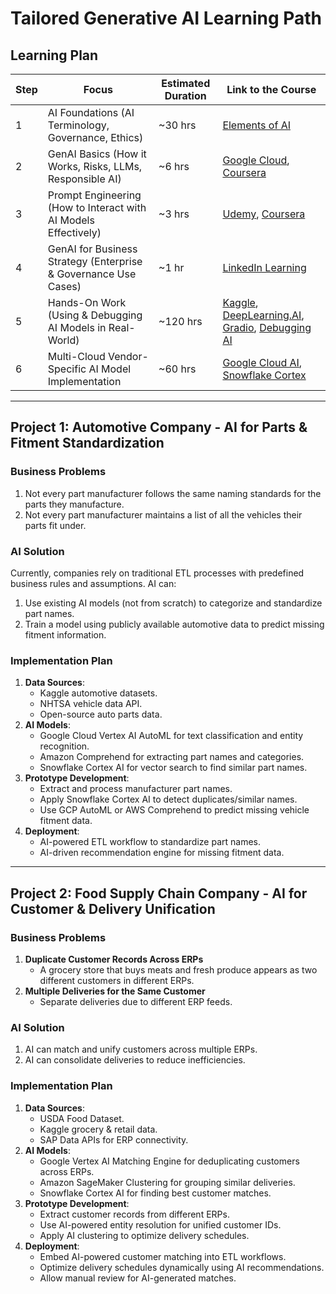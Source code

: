 # Tailored Generative AI Learning Path


## Learning Plan

| Step | Focus                                                           | Estimated Duration | Link to the Course                                                                                                                                                                                                                                                                                                                                            |
| ---- | --------------------------------------------------------------- | ------------------ | ------------------------------------------------------------------------------------------------------------------------------------------------------------------------------------------------------------------------------------------------------------------------------------------------------------------------------------------------------------- |
| 1    | AI Foundations (AI Terminology, Governance, Ethics)             | ~30 hrs            | [Elements of AI](https://www.elementsofai.com/)                                                                                                                                                                                                                                                                                                               |
| 2    | GenAI Basics (How it Works, Risks, LLMs, Responsible AI)        | ~6 hrs             | [Google Cloud](https://www.cloudskillsboost.google/course_templates/536), [Coursera](https://www.coursera.org/learn/generative-ai-for-everyone)                                                                                                                                                                                                               |
| 3    | Prompt Engineering (How to Interact with AI Models Effectively) | ~3 hrs             | [Udemy](https://www.udemy.com/course/chat-gpt/?couponCode=24T4MT180225), [Coursera](https://www.coursera.org/learn/advanced-prompt-engineering-for-everyone)                                                                                                                                                                                                  |
| 4    | GenAI for Business Strategy (Enterprise & Governance Use Cases) | ~1 hr              | [LinkedIn Learning](https://www.linkedin.com/learning/generative-ai-for-business-leaders)                                                                                                                                                                                                                                                                     |
| 5    | Hands-On Work (Using & Debugging AI Models in Real-World)       | ~120 hrs           | [Kaggle](https://www.kaggle.com/learn-guide/5-day-genai), [DeepLearning.AI](https://www.deeplearning.ai/courses/generative-ai-for-software-development/), [Gradio](https://www.deeplearning.ai/short-courses/building-generative-ai-applications-with-gradio/), [Debugging AI](https://www.deeplearning.ai/short-courses/evaluating-debugging-generative-ai/) |
| 6    | Multi-Cloud Vendor-Specific AI Model Implementation             | ~60 hrs            | [Google Cloud AI](https://cloud.google.com/genai/), [Snowflake Cortex](https://www.snowflake.com/en/data-cloud/snowflake-cortex/)                                                                                                                                                                                                                             |

---

## **Project 1: Automotive Company - AI for Parts & Fitment Standardization**

### **Business Problems**
1. Not every part manufacturer follows the same naming standards for the parts they manufacture.
2. Not every part manufacturer maintains a list of all the vehicles their parts fit under.

### **AI Solution**
Currently, companies rely on traditional ETL processes with predefined business rules and assumptions. AI can:
1. Use existing AI models (not from scratch) to categorize and standardize part names.
2. Train a model using publicly available automotive data to predict missing fitment information.

### **Implementation Plan**
1. **Data Sources**:  
   - Kaggle automotive datasets.  
   - NHTSA vehicle data API.  
   - Open-source auto parts data.  
2. **AI Models**:  
   - Google Cloud Vertex AI AutoML for text classification and entity recognition.  
   - Amazon Comprehend for extracting part names and categories.  
   - Snowflake Cortex AI for vector search to find similar part names.  
3. **Prototype Development**:  
   - Extract and process manufacturer part names.  
   - Apply Snowflake Cortex AI to detect duplicates/similar names.  
   - Use GCP AutoML or AWS Comprehend to predict missing vehicle fitment data.  
4. **Deployment**:  
   - AI-powered ETL workflow to standardize part names.  
   - AI-driven recommendation engine for missing fitment data.  

---

## **Project 2: Food Supply Chain Company - AI for Customer & Delivery Unification**

### **Business Problems**
1. **Duplicate Customer Records Across ERPs**  
   - A grocery store that buys meats and fresh produce appears as two different customers in different ERPs.
2. **Multiple Deliveries for the Same Customer**  
   - Separate deliveries due to different ERP feeds.

### **AI Solution**
1. AI can match and unify customers across multiple ERPs.
2. AI can consolidate deliveries to reduce inefficiencies.

### **Implementation Plan**
1. **Data Sources**:  
   - USDA Food Dataset.  
   - Kaggle grocery & retail data.  
   - SAP Data APIs for ERP connectivity.  
2. **AI Models**:  
   - Google Vertex AI Matching Engine for deduplicating customers across ERPs.  
   - Amazon SageMaker Clustering for grouping similar deliveries.  
   - Snowflake Cortex AI for finding best customer matches.  
3. **Prototype Development**:  
   - Extract customer records from different ERPs.  
   - Use AI-powered entity resolution for unified customer IDs.  
   - Apply AI clustering to optimize delivery schedules.  
4. **Deployment**:  
   - Embed AI-powered customer matching into ETL workflows.  
   - Optimize delivery schedules dynamically using AI recommendations.  
   - Allow manual review for AI-generated matches.  
